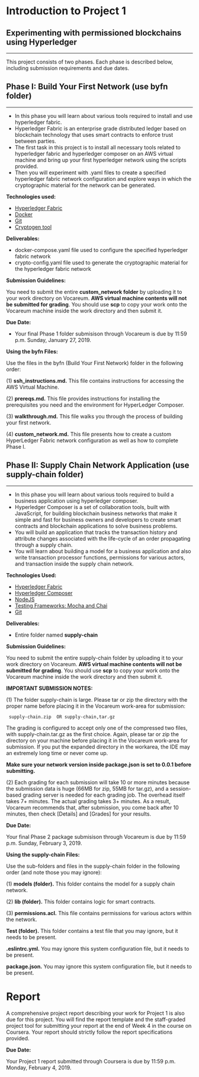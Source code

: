 # Introduction to Project 1 

## Experimenting with permissioned blockchains using Hyperledger
----------------------------------------------------------------

This project consists of two phases. Each phase is described below, including submission requirements and due dates.

## Phase I: Build Your First Network (use byfn folder)
--------------------------------------

- In this phase you will learn about various tools required to install and use hyperledger fabric.
- Hyperledger Fabric is an enterprise grade distributed ledger based on blockchain technology that uses smart contracts to enforce trust between parties.
- The first task in this project is to install all necessary tools related to hyperledger fabric and hyperledger composer on an AWS virtual machine and bring up your first hyperledger network using the scripts provided.
- Then you will experiment with .yaml files to create a specified hyperledger fabric network configuration and explore ways in which the cryptographic material for the network can be generated.

**Technologies used:**

- [Hyperledger Fabric](https://hyperledger-fabric.readthedocs.io/en/release-1.3/)
- [Docker](https://docs.docker.com/)
- [Git](https://git-scm.com/docs)
- [Cryptogen tool](https://hyperledger-fabric.readthedocs.io/en/release-1.3/commands/cryptogen.html)


**Deliverables:**

- docker-compose.yaml file used to configure the specified hyperledger fabric network
- crypto-config.yaml file used to generate the cryptographic material for the hyperledger fabric network

**Submission Guidelines:**

You need to submit the entire **custom_network folder** by uploading it to your work directory on Vocareum. **AWS virtual machine contents will not be submitted for grading**. You should use **scp** to copy your work onto the Vocareum machine inside the work directory and then submit it. 

**Due Date:**

- Your final Phase 1 folder submisison through Vocareum is due by 11:59 p.m. Sunday, January 27, 2019.


**Using the byfn Files:**
 
 
 Use the files in the byfn (Build Your First Network) folder in the following order:
 
 (1) **ssh_instructions.md.**  This file contains instructions for accessing the AWS Virtual Machine.
 
 (2) **prereqs.md.**  This file provides instructions for installing the prerequisites you need and the environment for HyperLedger Composer.
 
 (3) **walkthrough.md.**  This file walks you through the process of building your first network.
 
 (4) **custom_network.md.**  This file presents how to create a custom HyperLedger Fabric network configuration as well as how to complete Phase I.
 
 

## Phase II: Supply Chain Network Application (use supply-chain folder)
--------------------------------------

- In this phase you will learn about various tools required to build a business application using hyperledger composer.
- Hyperledger Composer is a set of collaboration tools, built with JavaScript, for building blockchain business networks that make it simple and fast for business owners and developers to create smart contracts and blockchain applications to solve business problems.
- You will build an application that tracks the transaction history and attribute changes associated with the life-cycle of an order propagating through a supply chain.
- You will learn about building a model for a business application and also write transaction processor functions, permissions for various actors, and transaction inside the supply chain network.

**Technologies Used:**

- [Hyperledger Fabric](https://hyperledger-fabric.readthedocs.io/en/release-1.3/)
- [Hyperledger Composer](https://hyperledger.github.io/composer/latest/introduction/introduction.html)
- [NodeJS](https://nodejs.org/en/docs/)
- [Testing Frameworks: Mocha and Chai]()
- [Git](https://git-scm.com/docs) 


**Deliverables:**

- Entire folder named **supply-chain**

**Submission Guidelines:**

You need to submit the entire supply-chain folder by uploading it to your work directory on Vocareum. **AWS virtual machine contents will not be submitted for grading**. You should use **scp** to copy your work onto the Vocareum machine inside the work directory and then submit it.


**IMPORTANT SUBMISSION NOTES:** 

(1) The folder supply-chain is large. Please tar or zip the directory with the proper name before placing it in the Vocareum work-area for submission:

     supply-chain.zip  OR supply-chain,tar.gz

The grading is configured to accept only one of the compressed two files, with supply-chain.tar.gz as the first choice. Again, please tar or zip the directory on your machine before placing it in the Vocareum work-area for submission. If you put the expanded directory in the workarea, the IDE may an extremely long time or never come up. 

**Make sure your network version inside package.json is set to 0.0.1 before submitting.**

(2) Each grading for each submission will take 10 or more minutes because the submission data is huge (66MB for zip, 55MB for tar.gz), and a session-based grading server is needed for each grading job. The overhead itself takes 7+ minutes. The actual grading takes 3+ minutes. As a result, Vocareum recommends that, after submission, you come back after 10 minutes, then check [Details] and [Grades] for your results.


**Due Date:**

Your final Phase 2 package submisison through Vocareum is due by 11:59 p.m. Sunday, February 3, 2019.



**Using the supply-chain Files:**

Use the sub-folders and files in the supply-chain folder in the following order (and note those you may ignore):

(1) **models (folder).**  This folder contains the model for a supply chain network.

(2) **lib (folder).**  This folder contains logic for smart contracts.

(3) **permissions.acl.** This file contains permissions for various actors within the network.

**Test (folder).**  This folder contains a test file that you may ignore, but it needs to be present.

**.eslintrc.yml.**  You may ignore this system configuration file, but it needs to be present.

**package.json.**  You may ignore this system configuration file, but it needs to be present.



# Report

A comprehensive project report describing your work for Project 1 is also due for this project. You will find the report template and the staff-graded project tool for submitting your report at the end of Week 4 in the course on Coursera. Your report should strictly follow the report specifications provided.

**Due Date:**

Your Project 1 report submitted through Coursera is due by 11:59 p.m. Monday, February 4, 2019.









